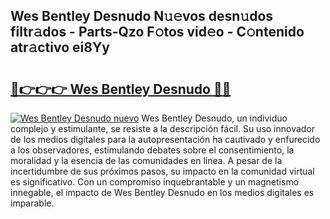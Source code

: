 ## Wes Bentley Desnudo N𝚞𝚎vos desn𝚞dos filtr𝚊dos - Parts-Qzo F𝚘tos vid𝚎o - C𝚘ntenido atr𝚊ctivo ei8Yy

# <h2><a href="http://mbbnc0c.tromn.icu/?c=Wes+Bentley+Desnudo">🔗👉👉👉 Wes Bentley Desnudo 🔗🔗</a></h2>

[![Wes Bentley Desnudo nuevo](https://i.imgur.com/pEAQMta.gif)](http://mbbnc0c.tromn.icu/?c=Wes+Bentley+Desnudo)
Wes Bentley Desnudo, un individuo complejo y estimulante, se resiste a la descripción fácil. Su uso innovador de los medios digitales para la autopresentación ha cautivado y enfurecido a los observadores, estimulando debates sobre el consentimiento, la moralidad y la esencia de las comunidades en línea. A pesar de la incertidumbre de sus próximos pasos, su impacto en la comunidad virtual es significativo. Con un compromiso inquebrantable y un magnetismo innegable, el impacto de Wes Bentley Desnudo en los medios digitales es imparable.
